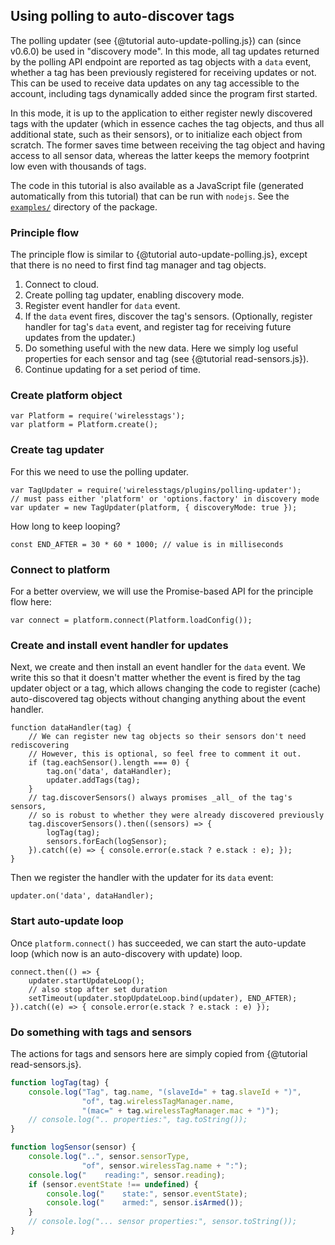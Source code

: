 ## Using polling to auto-discover tags

The polling updater (see {@tutorial auto-update-polling.js}) can (since v0.6.0) be used in "discovery mode". In this mode, all tag updates returned by the polling API endpoint are reported as tag objects with a `data` event, whether a tag has been previously registered for receiving updates or not. This can be used to receive data updates on any tag accessible to the account, including tags dynamically added since the program first started.

In this mode, it is up to the application to either register newly discovered tags with the updater (which in essence caches the tag objects, and thus all additional state, such as their sensors), or to initialize each object from scratch. The former saves time between receiving the tag object and having access to all sensor data, whereas the latter keeps the memory footprint low even with thousands of tags.

The code in this tutorial is also available as a JavaScript file
(generated automatically from this tutorial) that can be run with
`nodejs`. See the [`examples/`] directory of the package.

### Principle flow

The principle flow is similar to {@tutorial auto-update-polling.js},
except that there is no need to first find tag manager and tag objects. 

1. Connect to cloud.
2. Create polling tag updater, enabling discovery mode.
3. Register event handler for `data` event.
4. If the `data` event fires, discover the tag's sensors. (Optionally,
   register handler for tag's `data` event, and register tag for
   receiving future updates from the updater.)
5. Do something useful with the new data. Here we simply log useful
   properties for each sensor and tag (see {@tutorial
   read-sensors.js}).
6. Continue updating for a set period of time.

### Create platform object

    var Platform = require('wirelesstags');
    var platform = Platform.create();

### Create tag updater

For this we need to use the polling updater.

    var TagUpdater = require('wirelesstags/plugins/polling-updater');
    // must pass either 'platform' or 'options.factory' in discovery mode
    var updater = new TagUpdater(platform, { discoveryMode: true });

How long to keep looping?

    const END_AFTER = 30 * 60 * 1000; // value is in milliseconds

### Connect to platform

For a better overview, we will use the Promise-based API for the
principle flow here:

    var connect = platform.connect(Platform.loadConfig());

### Create and install event handler for updates

Next, we create and then install an event handler for the `data`
event. We write this so that it doesn't matter whether the event is
fired by the tag updater object or a tag, which allows changing the
code to register (cache) auto-discovered tag objects without changing
anything about the event handler.

    function dataHandler(tag) {
        // We can register new tag objects so their sensors don't need rediscovering
        // However, this is optional, so feel free to comment it out.
        if (tag.eachSensor().length === 0) {
            tag.on('data', dataHandler);
            updater.addTags(tag);
        }
        // tag.discoverSensors() always promises _all_ of the tag's sensors,
        // so is robust to whether they were already discovered previously
        tag.discoverSensors().then((sensors) => {
            logTag(tag);
            sensors.forEach(logSensor);
        }).catch((e) => { console.error(e.stack ? e.stack : e); });
    }

Then we register the handler with the updater for its `data` event:

    updater.on('data', dataHandler);

### Start auto-update loop

Once `platform.connect()` has succeeded, we can start the auto-update
loop (which now is an auto-discovery with update) loop.


    connect.then(() => {
        updater.startUpdateLoop();
        // also stop after set duration
        setTimeout(updater.stopUpdateLoop.bind(updater), END_AFTER);
    }).catch((e) => { console.error(e.stack ? e.stack : e) });


### Do something with tags and sensors

The actions for tags and sensors here are simply copied from {@tutorial read-sensors.js}.

```js
function logTag(tag) {
    console.log("Tag", tag.name, "(slaveId=" + tag.slaveId + ")",
                "of", tag.wirelessTagManager.name,
                "(mac=" + tag.wirelessTagManager.mac + ")");
    // console.log(".. properties:", tag.toString());
}

function logSensor(sensor) {
    console.log("..", sensor.sensorType,
                "of", sensor.wirelessTag.name + ":");
    console.log("    reading:", sensor.reading);
    if (sensor.eventState !== undefined) {
        console.log("    state:", sensor.eventState);
        console.log("    armed:", sensor.isArmed());
    }
    // console.log("... sensor properties:", sensor.toString());
}
```

[`examples/`]: https://github.com/hlapp/wirelesstags-js/tree/master/examples
